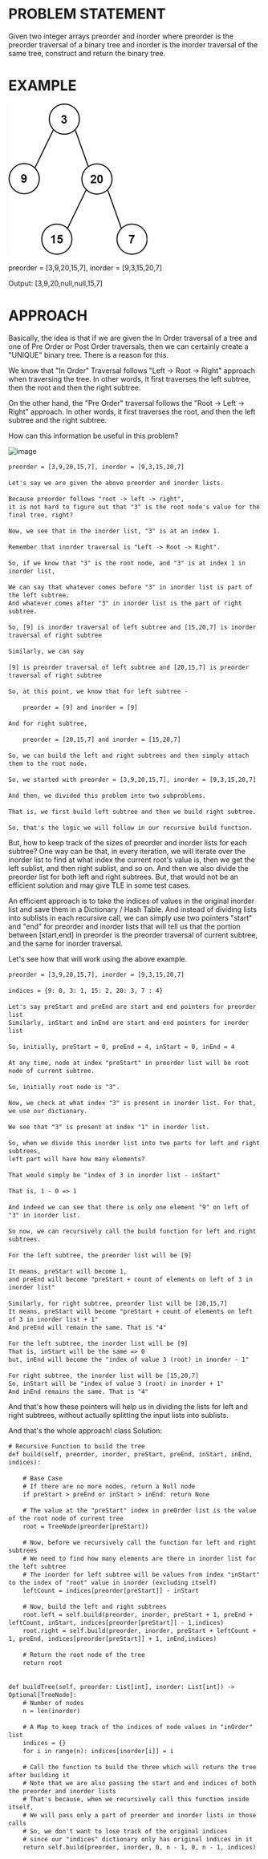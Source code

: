 # PROBLEM STATEMENT

Given two integer arrays preorder and inorder where preorder is the preorder traversal of a binary tree and inorder is the inorder traversal of the same tree, construct and return the binary tree.

# EXAMPLE

![alt text](image.png)

preorder = [3,9,20,15,7], inorder = [9,3,15,20,7]

Output: [3,9,20,null,null,15,7]

# APPROACH

Basically, the idea is that if we are given the In Order traversal of a tree and one of Pre Order or Post Order traversals, then we can certainly create a "UNIQUE" binary tree.  There is a reason for this.

We know that "In Order" Traversal follows "Left -> Root -> Right" approach when traversing the tree. In other words, it first traverses the left subtree, then the root and then the right subtree.

On the other hand, the "Pre Order" traversal follows the "Root -> Left -> Right" approach. In other words, it first traverses the root, and then the left subtree and the right subtree.

How can this information be useful in this problem?

![image](https://assets.leetcode.com/users/images/eed83a9a-6fb1-4160-9356-17d2f450da62_1711272380.1416874.png)

	preorder = [3,9,20,15,7], inorder = [9,3,15,20,7]
	
	Let's say we are given the above preorder and inorder lists.
	
	Because preorder follows "root -> left -> right", 
	it is not hard to figure out that "3" is the root node's value for the final tree, right?
	
	Now, we see that in the inorder list, "3" is at an index 1.
	
	Remember that inorder traversal is "Left -> Root -> Right".
	
	So, if we know that "3" is the root node, and "3" is at index 1 in inorder list,
	
	We can say that whatever comes before "3" in inorder list is part of the left subtree.
	And whatever comes after "3" in inorder list is the part of right subtree.
	
	So, [9] is inorder traversal of left subtree and [15,20,7] is inorder traversal of right subtree
	
	Similarly, we can say 
	
	[9] is preorder traversal of left subtree and [20,15,7] is preorder traversal of right subtree
	
	So, at this point, we know that for left subtree -
	
		preorder = [9] and inorder = [9]
		
	And for right subtree, 
	
		preorder = [20,15,7] and inorder = [15,20,7]
		
	So, we can build the left and right subtrees and then simply attach them to the root node.
	
	So, we started with preorder = [3,9,20,15,7], inorder = [9,3,15,20,7]
	
	And then, we divided this problem into two subproblems.
	
	That is, we first build left subtree and then we build right subtree.
	
	So, that's the logic we will follow in our recursive build function.
	
But, how to keep track of the sizes of preorder and inorder lists for each subtree? One way can be that, in every iteration, we will iterate over the inorder list to find at what index the current root's value is, then we get the left sublist, and then right sublist, and so on. And then we also divide the preorder list for both left and right subtrees. But, that would not be an efficient solution and may give TLE in some test cases.

An efficient approach is to take the indices of values in the original inorder list and save them in a Dictionary / Hash Table. And instead of dividing lists into sublists in each recursive call, we can simply use two pointers "start" and "end" for preorder and inorder lists that will tell us that the portion between [start,end] in preorder is the preorder traversal of current subtree, and the same for inorder traversal.

Let's see how that will work using the above example.

	preorder = [3,9,20,15,7], inorder = [9,3,15,20,7]
	
	indices = {9: 0, 3: 1, 15: 2, 20: 3, 7 : 4}
	
	Let's say preStart and preEnd are start and end pointers for preorder list
	Similarly, inStart and inEnd are start and end pointers for inorder list
	
	So, initially, preStart = 0, preEnd = 4, inStart = 0, inEnd = 4
	
	At any time, node at index "preStart" in preorder list will be root node of current subtree.
	
	So, initially root node is "3".
	
	Now, we check at what index "3" is present in inorder list. For that, we use our dictionary.
	
	We see that "3" is present at index "1" in inorder list.
	
	So, when we divide this inorder list into two parts for left and right subtrees,
	left part will have how many elements?
	
	That would simply be "index of 3 in inorder list - inStart"
	
	That is, 1 - 0 => 1
	
	And indeed we can see that there is only one element "9" on left of "3" in inorder list.
	
	So now, we can recursively call the build function for left and right subtrees.
	
	For the left subtree, the preorder list will be [9]
	
	It means, preStart will become 1,
	and preEnd will become "preStart + count of elements on left of 3 in inorder list"
	
	Similarly, for right subtree, preorder list will be [20,15,7]
	It means, preStart will become "preStart + count of elements on left of 3 in inorder list + 1"
	And preEnd will remain the same. That is "4"
	
	For the left subtree, the inorder list will be [9]
	That is, inStart will be the same => 0
	but, inEnd will become the "index of value 3 (root) in inorder - 1"
	
	For right subtree, the inorder list will be [15,20,7]
	So, inStart will be "index of value 3 (root) in inorder + 1"
	And inEnd remains the same. That is "4"
	
And that's how these pointers will help us in dividing the lists for left and right subtrees, without actually splitting the input lists into sublists.

And that's the whole approach!
class Solution:
    
    # Recursive Function to build the tree
    def build(self, preorder, inorder, preStart, preEnd, inStart, inEnd, indices):
        
        # Base Case
        # If there are no more nodes, return a Null node
        if preStart > preEnd or inStart > inEnd: return None
        
        # The value at the "preStart" index in preOrder list is the value of the root node of current tree
        root = TreeNode(preorder[preStart])
        
        # Now, before we recursively call the function for left and right subtrees
        # We need to find how many elements are there in inorder list for the left subtree
        # The inorder for left subtree will be values from index "inStart" to the index of "root" value in inorder (excluding itself)
        leftCount = indices[preorder[preStart]] - inStart
        
        # Now, build the left and right subtrees
        root.left = self.build(preorder, inorder, preStart + 1, preEnd + leftCount, inStart, indices[preorder[preStart]] - 1,indices)
        root.right = self.build(preorder, inorder, preStart + leftCount + 1, preEnd, indices[preorder[preStart]] + 1, inEnd,indices)
        
        # Return the root node of the tree
        return root
        
    
    def buildTree(self, preorder: List[int], inorder: List[int]) -> Optional[TreeNode]:
        # Number of nodes
        n = len(inorder)
        
        # A Map to keep track of the indices of node values in "inOrder" list
        indices = {}
        for i in range(n): indices[inorder[i]] = i
            
        # Call the function to build the three which will return the tree after building it
        # Note that we are also passing the start and end indices of both the preorder and inorder lists
        # That's because, when we recursively call this function inside itself,
        # We will pass only a part of preorder and inorder lists in those calls
        # So, we don't want to lose track of the original indices 
        # since our "indices" dictionary only has original indices in it
        return self.build(preorder, inorder, 0, n - 1, 0, n - 1, indices)
```